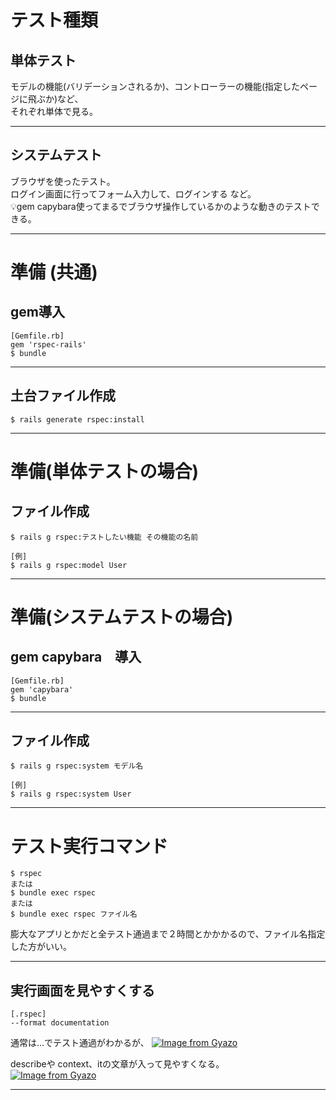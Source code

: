 # テスト種類
## 単体テスト
モデルの機能(バリデーションされるか)、コントローラーの機能(指定したページに飛ぶか)など、    
それぞれ単体で見る。
***

## システムテスト
ブラウザを使ったテスト。    
ログイン画面に行ってフォーム入力して、ログインする など。    
💡gem capybara使ってまるでブラウザ操作しているかのような動きのテストできる。
***

# 準備 (共通)
## gem導入
~~~
[Gemfile.rb]
gem 'rspec-rails'
$ bundle
~~~
***

## 土台ファイル作成
~~~
$ rails generate rspec:install
~~~
***

# 準備(単体テストの場合)
## ファイル作成
~~~
$ rails g rspec:テストしたい機能 その機能の名前

[例]
$ rails g rspec:model User
~~~
***

# 準備(システムテストの場合)
## gem capybara　導入
~~~
[Gemfile.rb]
gem 'capybara'
$ bundle
~~~
***

## ファイル作成
~~~
$ rails g rspec:system モデル名

[例]
$ rails g rspec:system User
~~~
***

# テスト実行コマンド
~~~
$ rspec
または
$ bundle exec rspec
または
$ bundle exec rspec ファイル名
~~~
膨大なアプリとかだと全テスト通過まで２時間とかかかるので、ファイル名指定した方がいい。
***

## 実行画面を見やすくする
~~~
[.rspec]
--format documentation
~~~
通常は...でテスト通過がわかるが、
[![Image from Gyazo](https://i.gyazo.com/a128f249804dcbdce42392c327ae293e.png)](https://gyazo.com/a128f249804dcbdce42392c327ae293e)  
    
describeや context、itの文章が入って見やすくなる。    
[![Image from Gyazo](https://i.gyazo.com/902215d1f36479312b48dbfd2c146a8c.png)](https://gyazo.com/902215d1f36479312b48dbfd2c146a8c)    
***


